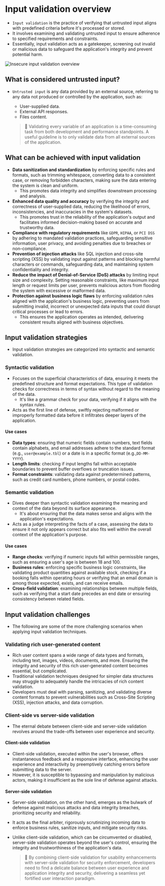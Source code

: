 # Input validation overview

* `Input validation` is the practice of verifying that untrusted input aligns with predefined criteria before it's processed or stored.
* It involves examining and validating untrusted input to ensure adherence to specified requirements and constraints.
* Essentially, input validation acts as a gatekeeper, screening out invalid or malicious data to safeguard the application's integrity and prevent potential harm.

![Insecure input validation overview][1]

## What is considered untrusted input?

* `Untrusted input` is any data provided by an external source, referring to any data not produced or controlled by the application, such as:
  * User-supplied data.
  * External API responses.
  * Files content.

  > :older_man: Validating every variable of an application is a time-consuming task from both development and performance standpoints. A useful guideline is to only validate data from all external sources of the application.

## What can be achieved with input validation

* **Data sanitization and standardization** by enforcing specific rules and formats, such as trimming whitespace, converting data to a consistent case, or removing forbidden characters, making sure the data entering the system is clean and uniform.
  * This promotes data integrity and simplifies downstream processing and analysis.
* **Enhanced data quality and accuracy** by verifying the integrity and correctness of user-supplied data, reducing the likelihood of errors, inconsistencies, and inaccuracies in the system's datasets.
  * This promotes trust in the reliability of the application's output and facilitates informed decision-making based on accurate and trustworthy data.
* **Compliance with regulatory requirements** like `GDPR`, `HIPAA`, or `PCI DSS` by adhering to mandated validation practices, safeguarding sensitive information, user privacy, and avoiding penalties due to breaches or non-compliance.
* **Prevention of injection attacks** like SQL injection and cross-site scripting (XSS) by validating input against patterns and blocking harmful characters or commands, safeguarding data, and maintaining system confidentiality and integrity.
* **Reduce the impact of Denial-of-Service (DoS) attacks** by limiting input size and complexity. Setting reasonable constraints, like maximum input length or request limits per user, prevents malicious actors from flooding the system with excessive or malformed data.
* **Protection against business logic flaws** by enforcing validation rules aligned with the application's business logic, preventing users from submitting invalid, incorrect or unexpected data inputs that could disrupt critical processes or lead to errors.
  * This ensures the application operates as intended, delivering consistent results aligned with business objectives.

## Input validation strategies

* Input validation strategies are categorized into syntactic and semantic validation.

### Syntactic validation

* Focuses on the superficial characteristics of data, ensuring it meets the predefined structure and format expectations. This type of validation checks for correctness in terms of syntax without regard to the meaning of the data.
  * It's like a grammar check for your data, verifying if it aligns with the syntax rules.
* Acts as the first line of defense, swiftly rejecting malformed or improperly formatted data before it infiltrates deeper layers of the application.

#### Use cases

* **Data types**: ensuring that numeric fields contain numbers, text fields contain alphabets, and email addresses adhere to the standard format (e.g., `user@example.tbl`) or a date is in a specific format (e.g.,`DD-MM-YYYY`).
* **Length limits**: checking if input lengths fall within acceptable boundaries to prevent buffer overflows or truncation issues.
* **Format constraints**: validating data against predetermined patterns, such as credit card numbers, phone numbers, or postal codes.

### Semantic validation

* Dives deeper than syntactic validation examining the meaning and context of the data beyond its surface appearance.
  * It's about ensuring that the data makes sense and aligns with the application's expectations.
* Acts as a judge interpreting the facts of a case, assessing the data to ensure it not only appears correct but also fits well within the overall context of the application's purpose.

#### Use cases

* **Range checks**: verifying if numeric inputs fall within permissible ranges, such as ensuring a user's age is between 18 and 100.
* **Business rules**: enforcing specific business logic constraints, like validating product quantities against available stock, checking if a booking falls within operating hours or verifying that an email domain is among those expected, exists, and can receive emails.
* **Cross-field validation**: examining relationships between multiple fields, such as verifying that a start date precedes an end date or ensuring consistency between related fields.

## Input validation challenges

* The following are some of the more challenging scenarios when applying input validation techniques.

### Validating rich user-generated content

* Rich user content spans a wide range of data types and formats, including text, images, videos, documents, and more. Ensuring the integrity and security of this rich user-generated content becomes essential, but complicated.
* Traditional validation techniques designed for simpler data structures may struggle to adequately handle the intricacies of rich content validation.
* Developers must deal with parsing, sanitizing, and validating diverse content formats to prevent vulnerabilities such as Cross-Site Scripting (XSS), injection attacks, and data corruption.

### Client-side vs server-side validation

* The eternal debate between client-side and server-side validation revolves around the trade-offs between user experience and security.

#### Client-side validation

* Client-side validation, executed within the user's browser, offers instantaneous feedback and a responsive interface, enhancing the user experience and interactivity by preemptively catching errors before submitting data to the server.
* However, it is susceptible to bypassing and manipulation by malicious actors, making it insufficient as the sole line of defense against attacks.

#### Server-side validation

* Server-side validation, on the other hand, emerges as the bulwark of defense against malicious attacks and data integrity breaches, prioritizing security and reliability.
* It acts as the final arbiter, rigorously scrutinizing incoming data to enforce business rules, sanitize inputs, and mitigate security risks.
* Unlike client-side validation, which can be circumvented or disabled, server-side validation operates beyond the user's control, ensuring the integrity and trustworthiness of the application's data.

  > :older_man: By combining client-side validation for usability enhancements with server-side validation for security enforcement, developers need to find a delicate balance between user experience and application integrity and security, delivering a seamless yet fortified user interaction paradigm.

[1]: /static/images/learning/insecure-input-validation-overview.png
